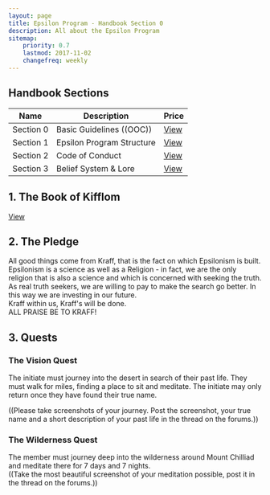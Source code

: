 ```yaml
---
layout: page
title: Epsilon Program - Handbook Section 0
description: All about the Epsilon Program
sitemap:
    priority: 0.7
    lastmod: 2017-11-02
    changefreq: weekly
---
```

## Handbook Sections
<div class="table-wrapper">
	<table>
		<thead>
			<tr>
				<th>Name</th>
				<th>Description</th>
				<th>Price</th>
			</tr>
		</thead>
		<tbody>
			<tr>
				<td>Section 0</td>
				<td>Basic Guidelines ((OOC))</td>
				<td><a href="/section0">View</a></td>
			</tr>
			<tr>
				<td>Section 1</td>
				<td>Epsilon Program Structure</td>
				<td><a href="/section1">View</a></td>
			</tr>
			<tr>
				<td>Section 2</td>
				<td>Code of Conduct</td>
				<td><a href="/section2">View</a></td>
			</tr>
			<tr>
				<td>Section 3</td>
				<td>Belief System & Lore</td>
				<td><a href="/section3">View</a></td>
			</tr>
		</tbody>
	</table>
</div>

## 1. The Book of Kifflom
<a href="https://docs.google.com/document/d/1YEsNlpNSiBtz_KLnVm1x_yShn-VeSdvLTSBXLdV_Ra4/" class="button">View</a>

## 2. The Pledge
All good things come from Kraff, that is the fact on which Epsilonism is built.
<br>
Epsilonism is a science as well as a Religion - in fact, we are the only religion that is also a science and which is concerned with seeking the truth.
<br>
As real truth seekers, we are willing to pay to make the search go better. In this way we are investing in our future.
<br>
Kraff within us, Kraff's will be done.
<br>
ALL PRAISE BE TO KRAFF!

## 3. Quests
### The Vision Quest
The initiate must journey into the desert in search of their past life. They must walk for miles, finding a place to sit and meditate. The initiate may only return once they have found their true name.

((Please take screenshots of your journey. Post the screenshot, your true name and a short description of your past life in the thread on the forums.))

### The Wilderness Quest
The member must journey deep into the wilderness around Mount Chilliad and meditate there for 7 days and 7 nights.<br>
((Take the most beautiful screenshot of your meditation possible, post it in the thread on the forums.))
